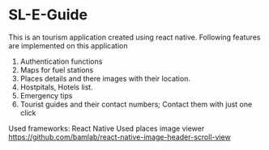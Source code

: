 # SL-E-Guide
This is an tourism application created using react native.
Following features are implemented on this application
1. Authentication functions
2. Maps for fuel stations
3. Places details and there images with their location.
4. Hostpitals, Hotels list.
5. Emergency tips
6. Tourist guides and their contact numbers; Contact them with just one click

Used frameworks: React Native
Used places image viewer
https://github.com/bamlab/react-native-image-header-scroll-view







